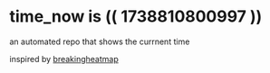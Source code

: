 # time_now is (( 1738810800997 ))

an automated repo that shows the currnent time

inspired by [breakingheatmap](https://github.com/breakingheatmap/breakingheatmap)